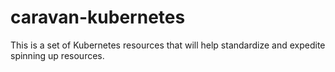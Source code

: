 # caravan-kubernetes
This is a set of Kubernetes resources that will help standardize and expedite spinning up resources.
